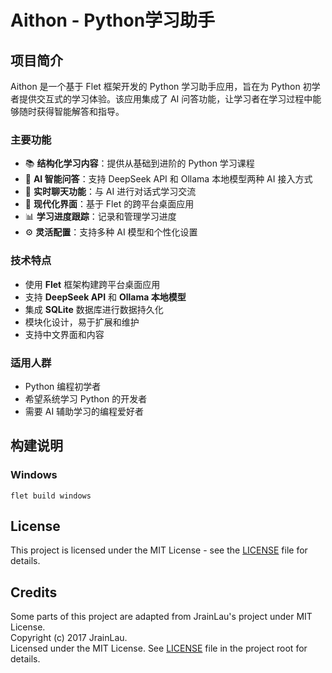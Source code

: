# Aithon - Python学习助手

## 项目简介

Aithon 是一个基于 Flet 框架开发的 Python 学习助手应用，旨在为 Python 初学者提供交互式的学习体验。该应用集成了 AI 问答功能，让学习者在学习过程中能够随时获得智能解答和指导。

### 主要功能

- 📚 **结构化学习内容**：提供从基础到进阶的 Python 学习课程
- 🤖 **AI 智能问答**：支持 DeepSeek API 和 Ollama 本地模型两种 AI 接入方式
- 💬 **实时聊天功能**：与 AI 进行对话式学习交流
- 📱 **现代化界面**：基于 Flet 的跨平台桌面应用
- 📊 **学习进度跟踪**：记录和管理学习进度
- ⚙️ **灵活配置**：支持多种 AI 模型和个性化设置

### 技术特点

- 使用 **Flet** 框架构建跨平台桌面应用
- 支持 **DeepSeek API** 和 **Ollama 本地模型**
- 集成 **SQLite** 数据库进行数据持久化
- 模块化设计，易于扩展和维护
- 支持中文界面和内容

### 适用人群

- Python 编程初学者
- 希望系统学习 Python 的开发者
- 需要 AI 辅助学习的编程爱好者

## 构建说明

### Windows

```shell
flet build windows  
```

## License

This project is licensed under the MIT License - see the [LICENSE](LICENSE) file for details.

## Credits

Some parts of this project are adapted from JrainLau's project under MIT License.  
Copyright (c) 2017 JrainLau.  
Licensed under the MIT License. See [LICENSE](LICENSE) file in the project root for details.
